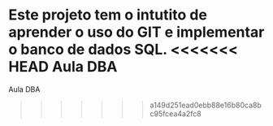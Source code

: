 Este projeto tem o intutito de aprender o uso do GIT e implementar o banco de dados SQL.
<<<<<<< HEAD
Aula DBA 
=======
Aula DBA 
>>>>>>> a149d251ead0ebb88e16b80ca8bc95fcea4a2fc8
